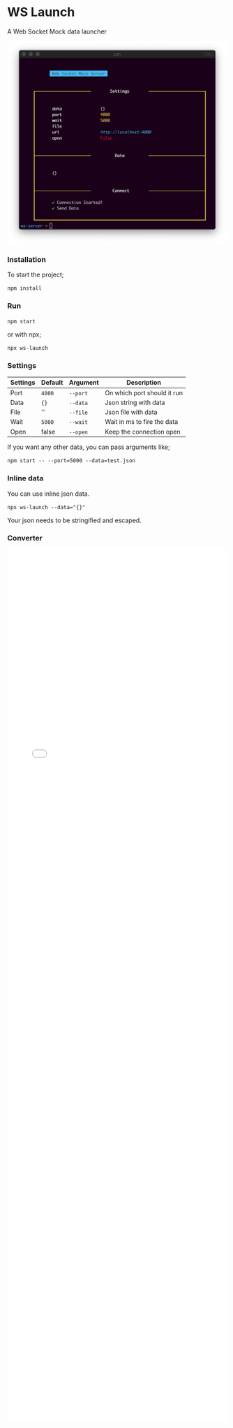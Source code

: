 # WS Launch

A Web Socket Mock data launcher

![screenshot](docs/assets/terminal.png)

### Installation

To start the project;

```
npm install
```

### Run

```
npm start
```

or with npx;

```
npx ws-launch
```

### Settings

| Settings | Default | Argument | Description                 |
| -------- | ------- | -------- | --------------------------- |
| Port     | `4000`  | `--port` | On which port should it run |
| Data     | `{}`    | `--data` | Json string with data       |
| File     | ''      | `--file` | Json file with data         |
| Wait     | `5000`  | `--wait` | Wait in ms to fire the data |
| Open     | false   | `--open` | Keep the connection open    |

If you want any other data, you can pass arguments like;

```
npm start -- --port=5000 --data=test.json
```

### Inline data

You can use inline json data.

```
npx ws-launch --data="{}"
```

Your json needs to be stringified and escaped.

### Converter

<iframe src="docs/convert.html" style="width: 100%; height: 50vh; min-height: 320px; border: none;"></iframe>
